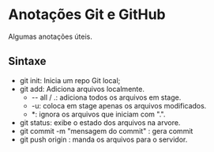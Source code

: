 # Anotações Git e GitHub

Algumas anotações úteis.

## Sintaxe

- git init: Inicia um repo Git local;
- git add: Adiciona arquivos localmente.
  - -- all / .: adiciona todos os arquivos em stage.
  - -u: coloca em stage apenas os arquivos modificados.
  - *: ignora os arquivos que iniciam com ".".
- git status: exibe o estado dos arquivos na arvore.
- git commit -m "mensagem do commit" : gera commit
- git push origin : manda os arquivos para o servidor.